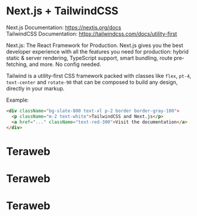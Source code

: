 # Next.js + TailwindCSS

Next.js Documentation: https://nextjs.org/docs<br>
TailwindCSS Documentation: https://tailwindcss.com/docs/utility-first

Next.js: The React Framework
for Production.
Next.js gives you the best developer experience with all the features you need for production: hybrid static & server rendering, TypeScript support, smart bundling, route pre-fetching, and more. No config needed.

Tailwind is a utility-first CSS framework packed with classes like `flex`, `pt-4`, `text-center` and `rotate-90` that can be composed to build any design, directly in your markup.

Example:
```html
<div className="bg-slate-800 text-xl p-2 border border-gray-100">
  <p className="m-2 text-white">TailwindCSS and Next.js</p>
  <a href="..." className="text-red-300">Visit the documentation</a>
</div>
```
# Teraweb
# Teraweb
# Teraweb

